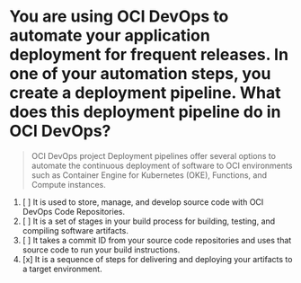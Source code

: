 # You are using OCI DevOps to automate your application deployment for frequent releases. In one of your automation steps, you create a deployment pipeline. What does this deployment pipeline do in OCI DevOps?

> OCI DevOps project Deployment pipelines offer several options to automate the continuous deployment of software to OCI environments such as Container Engine for Kubernetes (OKE), Functions, and Compute instances.

1. [ ] It is used to store, manage, and develop source code with OCI DevOps Code Repositories.
1. [ ] It is a set of stages in your build process for building, testing, and compiling software artifacts.
1. [ ] It takes a commit ID from your source code repositories and uses that source code to run your build instructions.
1. [x] It is a sequence of steps for delivering and deploying your artifacts to a target environment.